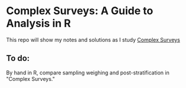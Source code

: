 # Complex Surveys: A Guide to Analysis in R

This repo will show my notes and solutions as I study [Complex Surveys](http://r-survey.r-forge.r-project.org/svybook/)


## To do:

By hand in R, compare sampling weighing and post-stratification in "Complex Surveys."
